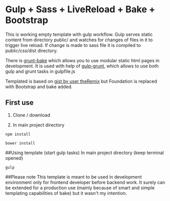 # Gulp + Sass + LiveReload + Bake + Bootstrap

This is working empty template with gulp workflow.
Gulp serves static content from directory public/ and watches for changes of files in it to trigger live reload.
If change is made to sass file it is compiled to public/css/dist directory.

There is [grunt-bake](https://github.com/MathiasPaumgarten/grunt-bake) which allows you to use modular static html pages in development.
It is used with help of [gulp-grunt](https://github.com/gratimax/gulp-grunt), which allows to use both gulp and grunt tasks in gulpfile.js


Templated is based on [gist by user theRemix](https://gist.github.com/theRemix/b9f10de0bead6a7eaf5a) but Foundation is replaced with Bootstrap and bake added.


## First use

1. Clone / download

2. In main project directory
````
npm install
````

````
bower install
````

##Using template (start gulp tasks)
In main project directory (keep terminal opened)
````
gulp
````
##Please note
This template is meant to be used in development environment only for frontend developer before backend work.
It surely can be extended for a production use (mainly because of smart and simple templating capabilities of bake) but it wasn't my intention.
